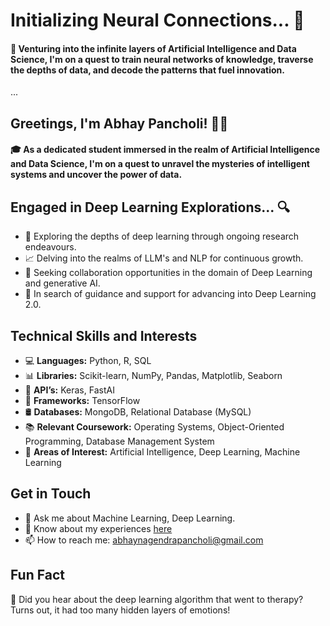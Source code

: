 # Initializing Neural Connections... 🧠

#### 🌌 Venturing into the infinite layers of Artificial Intelligence and Data Science, I'm on a quest to train neural networks of knowledge, traverse the depths of data, and decode the patterns that fuel innovation.

...



## Greetings, I'm Abhay Pancholi! 🧑‍💻

#### 🎓 As a dedicated student immersed in the realm of Artificial Intelligence and Data Science, I'm on a quest to unravel the mysteries of intelligent systems and uncover the power of data.

## Engaged in Deep Learning Explorations... 🔍

- 🔬 Exploring the depths of deep learning through ongoing research endeavours.
- 📈 Delving into the realms of LLM's and NLP for continuous growth.
- 👯 Seeking collaboration opportunities in the domain of Deep Learning and generative AI.
- 🤝 In search of guidance and support for advancing into Deep Learning 2.0.


## Technical Skills and Interests
- 💻 **Languages:** Python, R, SQL
- 📊 **Libraries:** Scikit-learn, NumPy, Pandas, Matplotlib, Seaborn
- 🤖 **API’s:** Keras, FastAI
- 🧠 **Frameworks:** TensorFlow
- 🛢️ **Databases:** MongoDB, Relational Database (MySQL)
- 📚 **Relevant Coursework:** Operating Systems, Object-Oriented Programming, Database Management System
- 🌟 **Areas of Interest:** Artificial Intelligence, Deep Learning, Machine Learning



## Get in Touch
- 💬 Ask me about Machine Learning, Deep Learning.
- 📄 Know about my experiences [here](https://drive.google.com/file/d/1KI_etXXoMaQ9Ghamj_bqZM1Vbunf70mX/view?usp=sharing)
- 📫 How to reach me: [abhaynagendrapancholi@gmail.com](mailto:abhaynagendrapancholi@gmail.com) 

## Fun Fact
🤔 Did you hear about the deep learning algorithm that went to therapy? Turns out, it had too many hidden layers of emotions!
